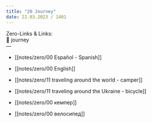 ```yaml
---
title: "20 Journey"
date: 22.03.2023 / 1401  
---
```

Zero-Links & Links:  
📍 journey  
—  

- [[notes/zero/00 Español - Spanish]]

- [[notes/zero/00 English]]

- [[notes/zero/11 traveling around the world - camper]]

- [[notes/zero/11 traveling around the Ukraine - bicycle]]

- [[notes/zero/00 кемпер]]

- [[notes/zero/00 велосипед]]

